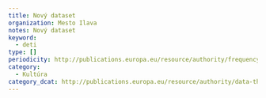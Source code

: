 ```yaml
---
title: Nový dataset
organization: Mesto Ilava
notes: Nový dataset
keyword:
  - deti
type: []
periodicity: http://publications.europa.eu/resource/authority/frequency/BIENNIAL
category:
  - Kultúra
category_dcat: http://publications.europa.eu/resource/authority/data-theme/AGRI
---
```

